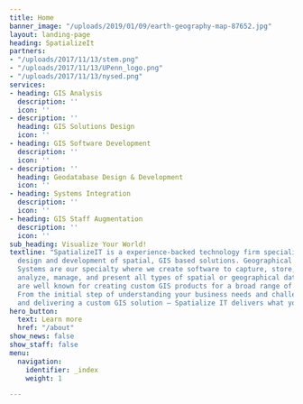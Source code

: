 ```yaml
---
title: Home
banner_image: "/uploads/2019/01/09/earth-geography-map-87652.jpg"
layout: landing-page
heading: SpatializeIt
partners:
- "/uploads/2017/11/13/stem.png"
- "/uploads/2017/11/13/UPenn_logo.png"
- "/uploads/2017/11/13/nysed.png"
services:
- heading: GIS Analysis
  description: ''
  icon: ''
- description: ''
  heading: GIS Solutions Design
  icon: ''
- heading: GIS Software Development
  description: ''
  icon: ''
- description: ''
  heading: Geodatabase Design & Development
  icon: ''
- heading: Systems Integration
  description: ''
  icon: ''
- heading: GIS Staff Augmentation
  description: ''
  icon: ''
sub_heading: Visualize Your World!
textline: "SpatializeIT is a experience-backed technology firm specializing in leading-edge
  design and development of spatial, GIS based solutions. Geographical Information
  Systems are our specialty where we create software to capture, store, manipulate,
  analyze, manage, and present all types of spatial or geographical data.  \n  \nWe
  are well known for creating custom GIS products for a broad range of industries.
  From the initial step of understanding your business needs and challenges, to designing
  and delivering a custom GIS solution – Spatialize IT delivers what you need."
hero_button:
  text: Learn more
  href: "/about"
show_news: false
show_staff: false
menu:
  navigation:
    identifier: _index
    weight: 1

---
```

